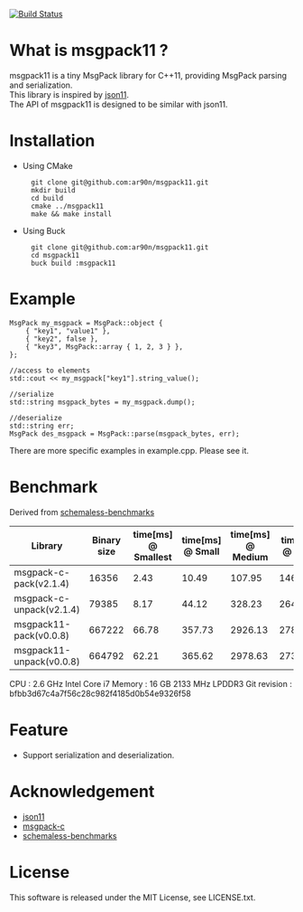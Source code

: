 [![Build Status](https://travis-ci.org/ar90n/msgpack11.svg?branch=master)](https://travis-ci.org/ar90n/msgpack11)

What is msgpack11 ?
===============

msgpack11 is a tiny MsgPack library for C++11, providing MsgPack parsing and serialization.  
This library is inspired by [json11](https://github.com/dropbox/json11).  
The API of msgpack11 is designed to be similar with json11.

Installation
===============
* Using CMake

        git clone git@github.com:ar90n/msgpack11.git
        mkdir build
        cd build
        cmake ../msgpack11
        make && make install

* Using Buck

        git clone git@github.com:ar90n/msgpack11.git
        cd msgpack11
        buck build :msgpack11

Example
===============

    MsgPack my_msgpack = MsgPack::object {
        { "key1", "value1" },
        { "key2", false },
        { "key3", MsgPack::array { 1, 2, 3 } },
    };

    //access to elements
    std::cout << my_msgpack["key1"].string_value();

    //serialize
    std::string msgpack_bytes = my_msgpack.dump();

    //deserialize
    std::string err;
    MsgPack des_msgpack = MsgPack::parse(msgpack_bytes, err);

There are more specific examples in example.cpp.
Please see it.

Benchmark
===============
Derived from [schemaless-benchmarks](https://github.com/ludocode/schemaless-benchmarks)

| Library | Binary size | time[ms] @ Smallest | time[ms] @ Small | time[ms] @ Medium | time[ms] @ Large | time[ms] @ Largest | Hash |
|----|----|----|----|----|----|----|----|
| msgpack-c-pack(v2.1.4) | 16356 | 2.43 | 10.49 | 107.95 | 1467.11 | 18032.06 | 0f3a2f59 |
| msgpack-c-unpack(v2.1.4) | 79385 | 8.17 | 44.12 | 328.23 | 2644.63 | 28936.23 | f36ed757 |
| msgpack11-pack(v0.0.8) | 667222 | 66.78 | 357.73 | 2926.13 | 27854.59 | 322283.48 | 0f3a2f59 |
| msgpack11-unpack(v0.0.8) | 664792 | 62.21 | 365.62 | 2978.63 | 27399.32 | 313430.80 | f36ed757 |

CPU : 2.6 GHz Intel Core i7
Memory : 16 GB 2133 MHz LPDDR3
Git revision : bfbb3d67c4a7f56c28c982f4185d0b54e9326f58

Feature
===============
* Support serialization and deserialization.

Acknowledgement
===============
* [json11](https://github.com/dropbox/json11)
* [msgpack-c](https://github.com/msgpack/msgpack-c)
* [schemaless-benchmarks](https://github.com/ludocode/schemaless-benchmarks)

License
===============
This software is released under the MIT License, see LICENSE.txt.
